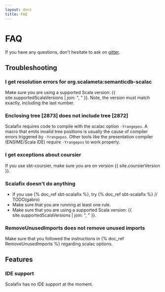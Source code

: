 ```yaml
---
layout: docs
title: FAQ
---
```


# FAQ
If you have any questions, don't hesitate to ask on [gitter](javascript:window.gitter.chat.defaultChat.toggleChat(true)).

## Troubleshooting
### I get resolution errors for org.scalameta:semanticdb-scalac
Make sure you are using a supported Scala version: {{ site.supportedScalaVersions | join: ", " }}.
Note, the version must match exactly, including the last number.

### Enclosing tree [2873] does not include tree [2872]

Scalafix requires code to compile with the scalac option `-Yrangepos`.
A macro that emits invalid tree positions is usually the cause of compiler errors
triggered by `-Yrangepos`. Other tools like the presentation compiler (ENSIME/Scala IDE) require
`-Yrangepos` to work properly.

### I get exceptions about coursier
If you use sbt-coursier, make sure you are on version {{ site.coursierVersion }}.

### Scalafix doesn't do anything
- If you use {% doc_ref sbt-scalafix %}, try {% doc_ref sbt-scalafix %} // TODO(gabro)
- Make sure that you are running at least one rule.
- Make sure that you are using a supported Scala version: {{ site.supportedScalaVersions | join: ", " }}.

### RemoveUnusedImports does not remove unused imports
Make sure that you followed the instructions in {% doc_ref RemoveUnusedImports %} regarding scalac options.

## Features
### IDE support
Scalafix has no IDE support at the moment.
